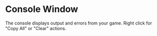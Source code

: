 # Console Window

The console displays output and errors from your game.
Right click for "Copy All" or "Clear" actions.
